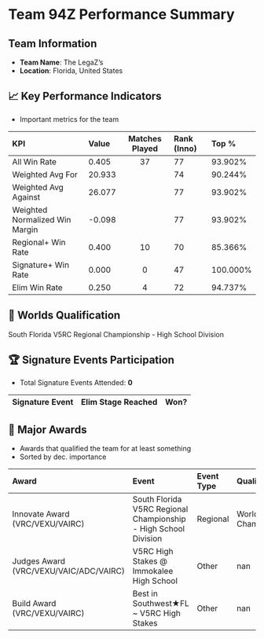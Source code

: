 # Team 94Z Performance Summary

##  Team Information
- **Team Name**: The LegaZ’s
- **Location**: Florida, United States

## 📈 Key Performance Indicators
- Important metrics for the team

| KPI | Value | Matches Played | Rank (Inno) | Top % |
|:---|:-----|:--------------:|:----|:-----|
| All Win Rate | 0.405 | 37 | 77 | 93.902% |
| Weighted Avg For | 20.933 |  | 74 | 90.244% |
| Weighted Avg Against | 26.077 |  | 77 | 93.902% |
| Weighted Normalized Win Margin | -0.098 |  | 77 | 93.902% |
| Regional+ Win Rate | 0.400 | 10 | 70 | 85.366% |
| Signature+ Win Rate | 0.000 | 0 | 47 | 100.000% |
| Elim Win Rate | 0.250 | 4 | 72 | 94.737% |


## 🎯 Worlds Qualification
South Florida V5RC Regional Championship - High School Division

## 🏆 Signature Events Participation
- Total Signature Events Attended: **0**

| Signature Event | Elim Stage Reached | Won? |
|:----------------|:-------------------|:----|


## 🥇 Major Awards
- Awards that qualified the team for at least something
- Sorted by dec. importance

| Award | Event | Event Type | Qualification |
|:------|:------|:-----------|:--------------|
| Innovate Award (VRC/VEXU/VAIRC) | South Florida V5RC Regional Championship - High School Division | Regional | World Championship |
| Judges Award (VRC/VEXU/VAIC/ADC/VAIRC) | V5RC High Stakes @ Immokalee High School | Other | nan |
| Build Award (VRC/VEXU/VAIRC) | Best in Southwest★FL ~ V5RC High Stakes | Other | nan |

